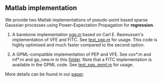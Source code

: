 ## Matlab implementation

We provide two Matlab implementations of pseudo-point based sparse Gaussian processes using Power-Expectation Propagation for **regression**. 

1. A barebone implementation [sgp.m](./pep/sgp.m) based on Carl E. Rasmussen's implementation of VFE and FITC. See [test\_sgp.m](./tests/test_sgp.m) for usage. This code is highly optimised and much faster compared to the second option.

2. A GPML-compatible implementation of PEP and VFE. See cov\*.m and inf\*.m and gp\_new.m in this [folder](./matlab/pep). Note that a FITC implementation is available in the GPML code. See [test\_sgp\_gpml.m](./tests/test_sgp_gpml.m) for usage. 

More details can be found in our [paper](https://arxiv.org/abs/1605.07066).
